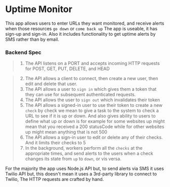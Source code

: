 # Uptime Monitor

This app allows users to enter URLs they want monitored, and receive alerts when those resources `go down` or `come back up`
The app is useable, it has sign-up and sign-in. Also it includes functionality to get uptime alerts by SMS rather than by email.

### Backend Spec
> 1. The API listens on a PORT and accepts incoming HTTP requests for POST, GET, PUT, DELETE, and HEAD

> 2. The API allows a client to connect, then create a new user, then edit and delete that user.
> 3. The API allows a user to `sign in` which gives them a token that they can use for subsequent authenticated requests.
> 4. The API allows the user to `sign out` which invalidates their token
> 5. The API allows a signed-in user to use their token to create a new `check` by check we mean to give a task to the system to check a URL to see if it is up or down. And also gives ability to users to define what up or down is for example for some websites up might mean that you received a 200 statusCode while for other websites up might mean anything that is not 500
> 6. The API allows a sign-in user to edit or delete any of their checks. And it limits their checks to 5
> 7. In the background, workers perform all the `checks` at the appropriate times, and send alerts to the users when a check changes its state from `up` to `down`, or vis versa.

For the majority the app uses Node.js API but, to send alerts via SMS it uses Twilio API but, this doesn't mean it uses a 3rd-party library to connect to Twilio, The HTTP requests are crafted by hand.
